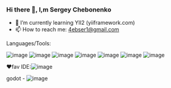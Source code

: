 ### Hi there 👋, I,m Sergey Chebonenko
- 🌱 I’m currently learning YII2 (yiiframework.com)
- 📫 How to reach me: 4ebser1@gmail.com 

Languages/Tools:

![image](https://github.com/BolshoeSpasibo/BolshoeSpasibo/assets/78027962/cebfb3c7-e255-4dac-804c-1386d1addaea)
![image](https://github.com/BolshoeSpasibo/BolshoeSpasibo/assets/78027962/c4d795c5-e1dd-4293-9050-d6ba16ba1a66)
![image](https://github.com/BolshoeSpasibo/BolshoeSpasibo/assets/78027962/278088d9-7f22-4efc-8bf2-d4c2f2fa7d7f)
![image](https://github.com/BolshoeSpasibo/BolshoeSpasibo/assets/78027962/61e6afb2-bb00-46be-bf01-c4d93149ddae)
![image](https://github.com/BolshoeSpasibo/BolshoeSpasibo/assets/78027962/8c05293d-36ee-4e83-a825-60ef6864f282)
![image](https://github.com/BolshoeSpasibo/BolshoeSpasibo/assets/78027962/6f834bed-51b0-435b-8db0-5a924aec5060)
![image](https://github.com/BolshoeSpasibo/BolshoeSpasibo/assets/78027962/a4b95b2b-7c3e-4eb6-b167-69b6f4a8761d)


❤fav IDE:![image](https://github.com/BolshoeSpasibo/BolshoeSpasibo/assets/78027962/bfaa151d-9cb9-4633-a790-88ffe1cef30a)

godot - ![image](https://github.com/BolshoeSpasibo/BolshoeSpasibo/assets/78027962/97fc053f-82d9-4ba6-9036-3287572a1a4c)
